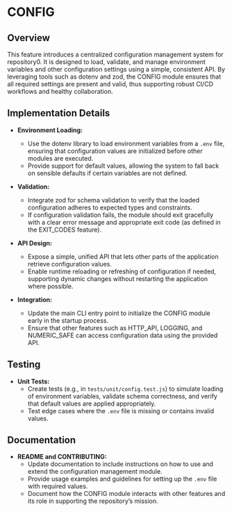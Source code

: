 # CONFIG

## Overview
This feature introduces a centralized configuration management system for repository0. It is designed to load, validate, and manage environment variables and other configuration settings using a simple, consistent API. By leveraging tools such as dotenv and zod, the CONFIG module ensures that all required settings are present and valid, thus supporting robust CI/CD workflows and healthy collaboration.

## Implementation Details
- **Environment Loading:**
  - Use the dotenv library to load environment variables from a `.env` file, ensuring that configuration values are initialized before other modules are executed.
  - Provide support for default values, allowing the system to fall back on sensible defaults if certain variables are not defined.

- **Validation:**
  - Integrate zod for schema validation to verify that the loaded configuration adheres to expected types and constraints.
  - If configuration validation fails, the module should exit gracefully with a clear error message and appropriate exit code (as defined in the EXIT_CODES feature).

- **API Design:**
  - Expose a simple, unified API that lets other parts of the application retrieve configuration values.
  - Enable runtime reloading or refreshing of configuration if needed, supporting dynamic changes without restarting the application where possible.

- **Integration:**
  - Update the main CLI entry point to initialize the CONFIG module early in the startup process.
  - Ensure that other features such as HTTP_API, LOGGING, and NUMERIC_SAFE can access configuration data using the provided API.

## Testing
- **Unit Tests:**
  - Create tests (e.g., in `tests/unit/config.test.js`) to simulate loading of environment variables, validate schema correctness, and verify that default values are applied appropriately.
  - Test edge cases where the `.env` file is missing or contains invalid values.

## Documentation
- **README and CONTRIBUTING:**
  - Update documentation to include instructions on how to use and extend the configuration management module.
  - Provide usage examples and guidelines for setting up the `.env` file with required values.
  - Document how the CONFIG module interacts with other features and its role in supporting the repository’s mission.
